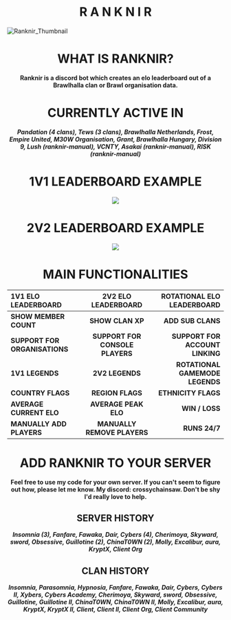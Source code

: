 <h1 align="center"><b>R A N K N I R</b></h1>

![Ranknir_Thumbnail](https://github.com/user-attachments/assets/4f4b49d1-9478-4ffd-adb0-8e4d6a16a5d8)

<h1 align="center"><b>WHAT IS RANKNIR?</b></h1>
<p align="center"><b>Ranknir is a discord bot which creates an elo leaderboard out of a Brawlhalla clan or Brawl organisation data.</b></p>
<h1 align="center";size="500px"><b>CURRENTLY ACTIVE IN</b></h1>
<p align="center"><b><i>Pandation (4 clans), Tews (3 clans), Brawlhalla Netherlands, Frost, Empire United, M30W Organisation, Grant, Brawlhalla Hungary, Division 9, Lush (ranknir-manual), VCNTY, Asakai (ranknir-manual), RISK (ranknir-manual)</i></b></p>
<h1 align="center";size="500px"><b>1V1 LEADERBOARD EXAMPLE</b></h1>
<p align="center">
  <img src="https://github.com/CrossyChainsaw/Ranknir/assets/74303221/96634680-4f3d-4899-8d04-05d279352de5" />
</p>
<h1 align="center";size="500px"><b>2V2 LEADERBOARD EXAMPLE</b></h1>
<p align="center">
  <img src="https://github.com/CrossyChainsaw/Ranknir/assets/74303221/1ac40a4e-65de-4eaf-ac5e-49e4a6a90ac6" />
</p>
<h1 align="center";size="500px"><b>MAIN FUNCTIONALITIES</b></h1>
<div align="center">
  
1V1 ELO LEADERBOARD | 2V2 ELO LEADERBOARD | ROTATIONAL ELO LEADERBOARD
:--- | :---: | ---:
**SHOW MEMBER COUNT** | **SHOW CLAN XP** | **ADD SUB CLANS**
**SUPPORT FOR ORGANISATIONS** | **SUPPORT FOR CONSOLE PLAYERS** | **SUPPORT FOR ACCOUNT LINKING**
**1V1 LEGENDS** | **2V2 LEGENDS** | **ROTATIONAL GAMEMODE LEGENDS**
**COUNTRY FLAGS** | **REGION FLAGS** | **ETHNICITY FLAGS**
**AVERAGE CURRENT ELO** | **AVERAGE PEAK ELO** | **WIN / LOSS**
**MANUALLY ADD PLAYERS** | **MANUALLY REMOVE PLAYERS** | **RUNS 24/7**
</div>
<!--
<div align="center">
  
1v1 Elo Leaderboard | 2v2 Elo Leaderboard | Rotational Elo Leaderboard
:--- | :---: | ---:
**Show Member Count** | **Show Clan Xp** | **Add Sub Clans**
**Support For Organisations** | **Support For Console Players** | **Support For Account Linking**
**Manually Add Players** | **Manually Remove Players** | **Commands To Ease Everything Up**
</div>
-->
<h1 align="center";size="500px"><b>ADD RANKNIR TO YOUR SERVER</b></h1>
<p align="center"><b>Feel free to use my code for your own server. If you can't seem to figure out how, please let me know. My discord: crossychainsaw. Don't be shy I'd really love to help.</b></p>
<h2 align="center";size="500px"><b>SERVER HISTORY</b></h2>
<p align="center"><b><i>Insomnia (3), Fanfare, Fawaka, Dair, Cybers (4), Cherimoya, Skyward, sword, Obsessive, GuiIIotine (2), ChinaT0WN (2), Molly, Excalibur, aura, KryptX, Client Org</i></b></p>
<h2 align="center";size="500px"><b>CLAN HISTORY</b></h2>
<p align="center"><b><i>lnsomnia, Parasomnia, Hypnosia, Fanfare, Fawaka, Dair, Cybers, Cybers II, Xybers, Cybers Academy, Cherimoya, Skyward, sword, Obsessive, GuiIIotine, GuiIIotine II, ChinaT0WN, ChinaT0WN II, Molly, Excalibur, aura, KryptX, KryptX II, Client, Client II, Client Org, Client Community</i></b></p>
